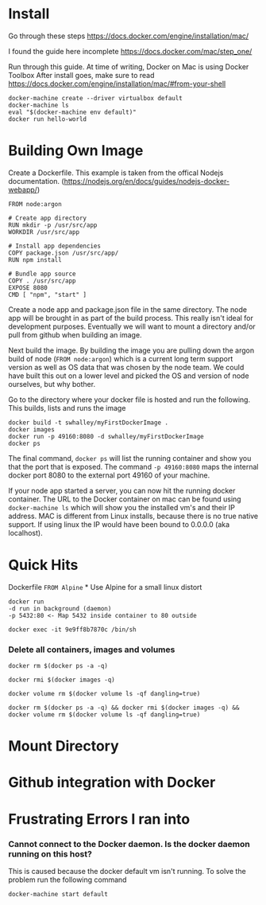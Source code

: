 # Install
Go through these steps
https://docs.docker.com/engine/installation/mac/

I found the guide here incomplete
https://docs.docker.com/mac/step_one/

Run through this guide. At time of writing,  Docker on Mac is using Docker Toolbox
After install goes, make sure to read 
https://docs.docker.com/engine/installation/mac/#from-your-shell

    docker-machine create --driver virtualbox default
    docker-machine ls
    eval "$(docker-machine env default)"
    docker run hello-world


# Building Own Image
Create a Dockerfile. This example is taken from the offical Nodejs documentation. (https://nodejs.org/en/docs/guides/nodejs-docker-webapp/)
    
    FROM node:argon
    
    # Create app directory
    RUN mkdir -p /usr/src/app
    WORKDIR /usr/src/app
    
    # Install app dependencies
    COPY package.json /usr/src/app/
    RUN npm install
  
    # Bundle app source
    COPY . /usr/src/app
    EXPOSE 8080
    CMD [ "npm", "start" ]

Create a node app and package.json file in the same directory. The node app will be brought in as part of the build process. This really isn't ideal for development purposes. Eventually we will want to mount a directory and/or pull from github when building an image.

Next build the image. By building the image you are pulling down the argon build of node (`FROM node:argon`) which is a current long term support version as well as OS data that was chosen by the node team. We could have built this out on a lower level and picked the OS and version of node ourselves, but why bother.

Go to the directory where your docker file is hosted and run the following. This builds, lists and runs the image
    
    docker build -t swhalley/myFirstDockerImage .
    docker images
    docker run -p 49160:8080 -d swhalley/myFirstDockerImage
    docker ps

The final command, `docker ps` will list the running container and show you that the port that is exposed.
The command `-p 49160:8080` maps the internal docker port 8080 to the external port 49160 of your machine.

If your node app started a server, you can now hit the running docker container. The URL to the Docker container on mac can be found using `docker-machine ls` which will show you the installed vm's and their IP address. MAC is different from Linux installs, because there is no true native support. If using linux the IP would have been bound to 0.0.0.0 (aka localhost).

# Quick Hits
Dockerfile
`FROM Alpine`
    * Use Alpine for a small linux distort

```
docker run 
-d run in background (daemon)
-p 5432:80 <- Map 5432 inside container to 80 outside
```

`docker exec -it 9e9ff8b7870c /bin/sh`

### Delete all containers, images and volumes
`docker rm $(docker ps -a -q)`

`docker rmi $(docker images -q)`

`docker volume rm $(docker volume ls -qf dangling=true)`

`docker rm $(docker ps -a -q) && docker rmi $(docker images -q) && docker volume rm $(docker volume ls -qf dangling=true)`

# Mount Directory

# Github integration with Docker

# Frustrating Errors I ran into
### Cannot connect to the Docker daemon. Is the docker daemon running on this host?
This is caused because the docker default vm isn't running. To solve the problem run the following command
    
    docker-machine start default
